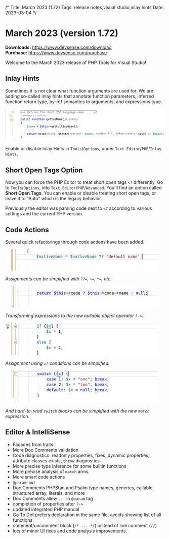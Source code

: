 /*
Title: March 2023 (1.72)
Tags: release notes,visual studio,inlay hints
Date: 2023-03-04
*/

# March 2023 (version 1.72)

**Downloads:** https://www.devsense.com/download<br/>
**Purchase:** https://www.devsense.com/purchase

Welcome to the March 2023 release of PHP Tools for Visual Studio!

## Inlay Hints

Sometimes it is not clear what function arguments are used for. We are adding so-called inlay hints that annotate function parameters, inferred function return type, by-ref semantics to arguments, and expressions type.

![inlay hints in PHP](imgs/inlay-hints.png)

Enable or disable Inlay Hints in `Tools`/`Options`, under `Text Editor`/`PHP`/`Inlay Hints`,

## Short Open Tags Option

Now you can force the PHP Editor to treat short open tags `<?` differently. Go to `Tools`/`Options`, into `Text Editor`/`PHP`/`Advanced`. You'll find an option called **Short Open Tags**. You can enable or disable treating short open tags, or leave it to "Auto" which is the legacy behavior.

Previously the editor was parsing code next to `<?` according to various settings and the current PHP version. 

## Code Actions

Several quick refactorings through code actions have been added.

![inlay hints in PHP](imgs/codefix-simplify.gif)

_Assignments can be simplified with `??=`, `+=`, `*=`, etc._

![inlay hints in PHP](imgs/codefix-simplify-2.gif)

_Transforming expressions to the new nullable object operator `?->`._

![inlay hints in PHP](imgs/codefix-simplify-3.gif)

_Assignment using `if` conditions can be simplified._

![inlay hints in PHP](imgs/codefix-simplify-4.gif)

_And hard-to-read `switch` blocks can be simplified with the new `match` expression._

## Editor &amp; IntelliSense

- Facades from traits
- More Doc Comments validation
- Code diagnostics: readonly properties, fixes, dynamic properties, attribute classes exists, `throw` diagnostics
- More precise type inference for some builtin functions
- More precise analysis of `match` arms.
- More smart code actions
- `@param-out`
- Doc Comments PHPStan and Psalm type names, generics, callable, structured array, literals, and more
- Doc Comments allow `...` in `@param` tag
- completion of properties after `?->`
- updated integrated PHP manual
- Go To Def prefers declaration in the same file, avoids showing list of all functions
- comment/uncomment block (`/* ... */`) instead of line comment (`//`)
- lots of minor UI fixes and code analysis improvements.